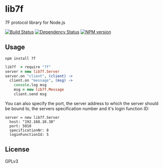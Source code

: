 # lib7f

7F protocol library for Node.js

[![Build Status](https://secure.travis-ci.org/flosse/node-7f.png)](http://travis-ci.org/flosse/node-7f)
[![Dependency Status](https://gemnasium.com/flosse/node-7f.png)](https://gemnasium.com/flosse/node-7f)
[![NPM version](https://badge.fury.io/js/7f.png)](http://badge.fury.io/js/7f)

## Usage

```shell
npm install 7f
```

```coffeescript
lib7f  = require "7f"
server = new lib7f.Server
server.on "client", (client) ->
  client.on "message", (msg) ->
    console.log msg
    msg = new lib7f.Message
    client.send msg
```

You can also specify the port, the server address to which the server should be
bound to, the servers specification number and it's login function ID:

    server = new lib7f.Server
      host: "192.168.10.30"
      port: 5010
      specificationNr: 8
      loginFunctionId: 5

## License

GPLv3
